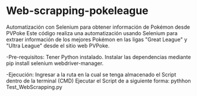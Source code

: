 # Web-scrapping-pokeleague

Automatización con Selenium para obtener información de Pokémon desde PVPoke
Este código realiza una automatización usando Selenium para extraer información de los mejores Pokémon en las ligas "Great League" y "Ultra League" desde el sitio web PVPoke. 

-Pre-requisitos:
  Tener Python instalado.
  Instalar las dependencias mediante pip install selenium webdriver-manager.

-Ejecución:
  Ingresar a la ruta en la cual se tenga almacenado el Script dentro de la terminal (CMD)
  Ejecutar el Script de a siguiente forma: pythhon Test_WebScrapping.py
